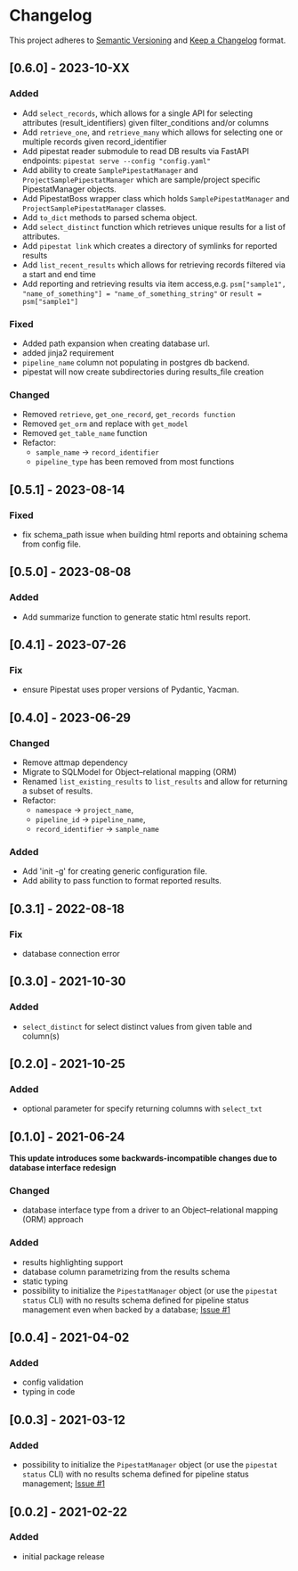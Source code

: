 # Changelog

This project adheres to [Semantic Versioning](https://semver.org/spec/v2.0.0.html) and [Keep a Changelog](https://keepachangelog.com/en/1.0.0/) format.

## [0.6.0] - 2023-10-XX
### Added
- Add `select_records`, which allows for a single API for selecting attributes (result_identifiers) given filter_conditions and/or columns
- Add `retrieve_one`, and `retrieve_many` which allows for selecting one or multiple records given record_identifier
- Add pipestat reader submodule to read DB results via FastAPI endpoints: `pipestat serve --config "config.yaml"`
- Add ability to create `SamplePipestatManager` and `ProjectSamplePipestatManager` which are sample/project specific PipestatManager objects.
- Add PipestatBoss wrapper class which holds `SamplePipestatManager` and `ProjectSamplePipestatManager` classes.
- Add `to_dict` methods to parsed schema object.
- Add `select_distinct` function which retrieves unique results for a list of attributes.
- Add `pipestat link` which creates a directory of symlinks for reported results
- Add `list_recent_results` which allows for retrieving records filtered via a start and end time
- Add reporting and retrieving results via item access,e.g. `psm["sample1", "name_of_something"] = "name_of_something_string"` or `result = psm["sample1"]`

### Fixed
- Added path expansion when creating database url.
- added jinja2 requirement
- `pipeline_name` column not populating in postgres db backend.
- pipestat will now create subdirectories during results_file creation

### Changed
- Removed `retrieve`, `get_one_record`, `get_records function`
- Removed `get_orm` and replace with `get_model`
- Removed `get_table_name` function
- Refactor:
  - `sample_name` -> `record_identifier`
  - `pipeline_type` has been removed from most functions

## [0.5.1] - 2023-08-14
### Fixed

- fix schema_path issue when building html reports and obtaining schema from config file.

## [0.5.0] - 2023-08-08
### Added

- Add summarize function to generate static html results report.

## [0.4.1] - 2023-07-26

### Fix

- ensure Pipestat uses proper versions of Pydantic, Yacman.

## [0.4.0] - 2023-06-29

### Changed

- Remove attmap dependency
- Migrate to SQLModel for Object–relational mapping (ORM)
- Renamed `list_existing_results` to `list_results` and allow for returning a subset of results.
- Refactor: 
  - `namespace` -> `project_name`, 
  - `pipeline_id` -> `pipeline_name`, 
  - `record_identifier` -> `sample_name`

### Added

- Add 'init -g' for creating generic configuration file.
- Add ability to pass function to format reported results.

## [0.3.1] - 2022-08-18

### Fix

- database connection error

## [0.3.0] - 2021-10-30

### Added

- `select_distinct` for select distinct values from given table and column(s)

## [0.2.0] - 2021-10-25

### Added

- optional parameter for specify returning columns with `select_txt`
 
## [0.1.0] - 2021-06-24

**This update introduces some backwards-incompatible changes due to database interface redesign**

### Changed

- database interface type from a driver to an Object–relational mapping (ORM) approach

### Added

- results highlighting support
- database column parametrizing from the results schema
- static typing
- possibility to initialize the `PipestatManager` object (or use the `pipestat status` CLI) with no results schema defined for pipeline status management even when backed by a database; [Issue #1](https://github.com/pepkit/pipestat/issues/1)

## [0.0.4] - 2021-04-02

### Added

- config validation
- typing in code

## [0.0.3] - 2021-03-12

### Added

- possibility to initialize the `PipestatManager` object (or use the `pipestat status` CLI) with no results schema defined for pipeline status management; [Issue #1](https://github.com/pepkit/pipestat/issues/1)

## [0.0.2] - 2021-02-22

### Added

- initial package release
